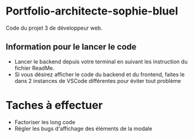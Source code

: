 # Portfolio-architecte-sophie-bluel

Code du projet 3 de développeur web.

## Information pour le lancer le code

 - Lancer le backend depuis votre terminal en suivant les instruction du fichier ReadMe.
 - Si vous désirez afficher le code du backend et du frontend, faites le dans 2 instances de VSCode différentes pour éviter tout problème

# Taches à effectuer 

 - Factoriser les long code 
 - Régler les bugs d'affichage des éléments de la modale
